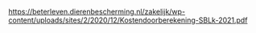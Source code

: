 https://beterleven.dierenbescherming.nl/zakelijk/wp-content/uploads/sites/2/2020/12/Kostendoorberekening-SBLk-2021.pdf